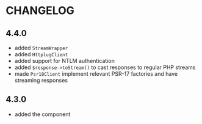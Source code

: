 CHANGELOG
=========

4.4.0
-----

 * added `StreamWrapper`
 * added `HttplugClient`
 * added support for NTLM authentication
 * added `$response->toStream()` to cast responses to regular PHP streams
 * made `Psr18Client` implement relevant PSR-17 factories and have streaming responses

4.3.0
-----

 * added the component
